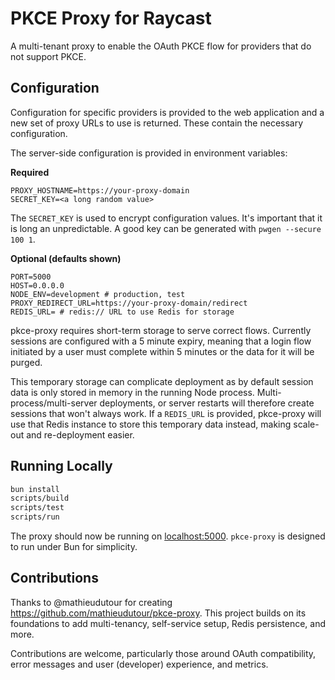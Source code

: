 # PKCE Proxy for Raycast

A multi-tenant proxy to enable the OAuth PKCE flow for providers that do not
support PKCE.

## Configuration

Configuration for specific providers is provided to the web application and a new
set of proxy URLs to use is returned. These contain the necessary configuration.

The server-side configuration is provided in environment variables:

**Required**

```
PROXY_HOSTNAME=https://your-proxy-domain
SECRET_KEY=<a long random value>
```

The `SECRET_KEY` is used to encrypt configuration values. It's important that it
is long an unpredictable. A good key can be generated with
`pwgen --secure 100 1`.

**Optional (defaults shown)**

```
PORT=5000
HOST=0.0.0.0
NODE_ENV=development # production, test
PROXY_REDIRECT_URL=https://your-proxy-domain/redirect
REDIS_URL= # redis:// URL to use Redis for storage
```

pkce-proxy requires short-term storage to serve correct flows. Currently sessions
are configured with a 5 minute expiry, meaning that a login flow initiated by a
user must complete within 5 minutes or the data for it will be purged.

This temporary storage can complicate deployment as by default session data is
only stored in memory in the running Node process. Multi-process/multi-server
deployments, or server restarts will therefore create sessions that won't always
work. If a `REDIS_URL` is provided, pkce-proxy will use that Redis instance to
store this temporary data instead, making scale-out and re-deployment easier.

## Running Locally

```sh
bun install
scripts/build
scripts/test
scripts/run
```

The proxy should now be running on [localhost:5000](http://localhost:5000/).
`pkce-proxy` is designed to run under Bun for simplicity.

## Contributions

Thanks to @mathieudutour for creating
https://github.com/mathieudutour/pkce-proxy. This project builds on its
foundations to add multi-tenancy, self-service setup, Redis persistence, and
more.

Contributions are welcome, particularly those around OAuth compatibility, error
messages and user (developer) experience, and metrics.
